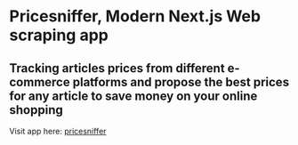 # Pricesniffer, Modern Next.js Web scraping app

## Tracking articles prices from different e-commerce platforms and propose the best prices for any article to save money on your online shopping

Visit app here: [pricesniffer](www.google.com)